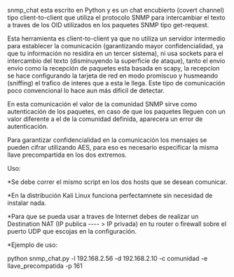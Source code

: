 snmp_chat esta escrito en Python y es un chat encubierto (covert channel) tipo client-to-client que utiliza el protocolo SNMP para intercambiar el texto a traves de los OID utilizados en los paquetes SNMP tipo get-request.

Esta herramienta es client-to-client ya que no utiliza un servidor intermedio para establecer la comunicación (garantizando mayor confidencialidad, ya que tu información no residira en un tercer sistema), ni usa sockets para el intercambio del texto (disminuyendo la superficie de ataque), tanto el envio envio como la recepción de paquetes esta basada en scapy, la recepcion se hace configurando la tarjeta de red en modo promiscuo y husmeando (sniffing) el trafico de interes que a esta le llega. Este tipo de comunicación poco convencional lo hace aun más dificil de detectar.

En esta comunicación el valor de la comunidad SNMP sirve como autenticación de los paquetes, en caso de que los paquetes lleguen con un valor diferente a el de la comunidad definida, aparecera un error de autenticación.

Para garantizar confidencialidad en la comunicación los mensajes se pueden cifrar utilizando AES, para eso es necesario especificar  la misma llave precompartida en los dos extremos.

Uso:

*Se debe correr el mismo script en los dos hosts que se desean comunicar.

*En la distribución Kali Linux funciona perfectamnete sin necesidad de instalar nada.

*Para que se pueda usar a traves de Internet debes de realizar un Destination NAT (IP publica ---- > IP privada) en tu router o firewall sobre el puerto UDP que escojas en la configuración.

*Ejemplo de uso:

python snmp_chat.py -l 192.168.2.56 -d 192.168.2.10 -c comunidad -e llave_precompatida -p 161
